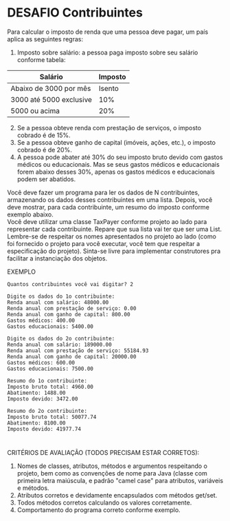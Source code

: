 # DESAFIO Contribuintes

Para calcular o imposto de renda que uma pessoa deve pagar, um país aplica as seguintes regras:


1) Imposto sobre salário: a pessoa paga imposto sobre seu salário conforme tabela:

Salário | Imposto
--|--
Abaixo de 3000 por mês | Isento
3000 até 5000 exclusive | 10%
5000 ou acima | 20%
2) Se a pessoa obteve renda com prestação de serviços, o imposto cobrado é de 15%.
3) Se a pessoa obteve ganho de capital (imóveis, ações, etc.), o imposto cobrado é de 20%.
4) A pessoa pode abater até 30% do seu imposto bruto devido com gastos médicos ou educacionais. Mas se seus gastos médicos e educacionais forem abaixo desses 30%, apenas os gastos médicos e educacionais podem ser abatidos.

Você deve fazer um programa para ler os dados de N contribuintes, armazenando os dados desses contribuintes em uma lista. Depois, você deve mostrar, para cada contribuinte, um resumo do imposto conforme exemplo abaixo.</br>
Você deve utilizar uma classe TaxPayer conforme projeto ao lado para representar cada contribuinte. Repare que sua lista vai ter que ser uma List<TaxPayer>. </br>
Lembre-se de respeitar os nomes apresentados no projeto ao lado (como foi fornecido o projeto para você executar, você tem que respeitar a especificação do projeto). Sinta-se livre para implementar construtores pra facilitar a instanciação dos objetos.</br>

EXEMPLO
```
Quantos contribuintes você vai digitar? 2

Digite os dados do 1o contribuinte:
Renda anual com salário: 48000.00
Renda anual com prestação de serviço: 0.00
Renda anual com ganho de capital: 800.00
Gastos médicos: 400.00
Gastos educacionais: 5400.00

Digite os dados do 2o contribuinte:
Renda anual com salário: 189000.00
Renda anual com prestação de serviço: 55184.93
Renda anual com ganho de capital: 20000.00
Gastos médicos: 600.00
Gastos educacionais: 7500.00

Resumo do 1o contribuinte:
Imposto bruto total: 4960.00
Abatimento: 1488.00
Imposto devido: 3472.00

Resumo do 2o contribuinte:
Imposto bruto total: 50077.74
Abatimento: 8100.00
Imposto devido: 41977.74
```
#
CRITÉRIOS DE AVALIAÇÃO (TODOS PRECISAM ESTAR CORRETOS):
1) Nomes de classes, atributos, métodos e argumentos respeitando o projeto, bem como as convenções de nome para Java (classe com primeira letra maiúscula, e padrão "camel case" para atributos, variáveis e métodos.
2) Atributos corretos e devidamente encapsulados com métodos get/set.
3) Todos métodos corretos calculando os valores corretamente.
4) Comportamento do programa correto conforme exemplo.